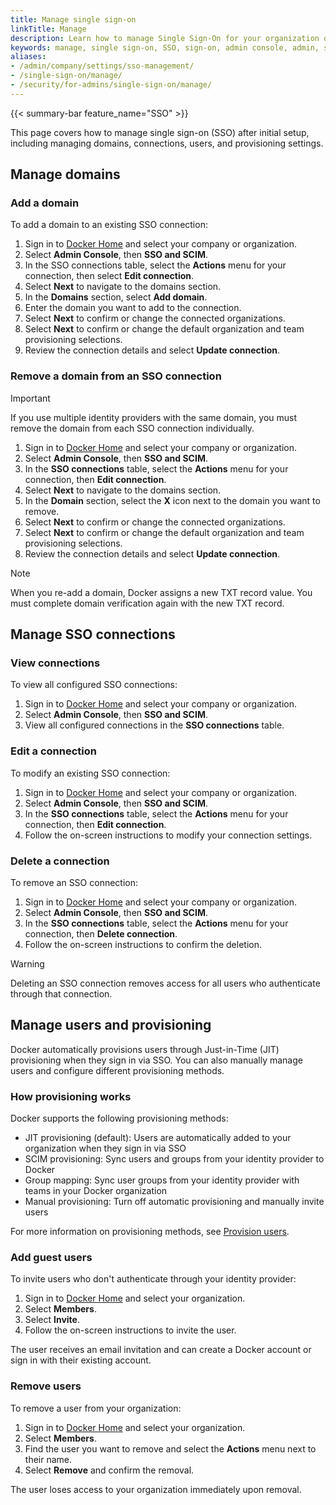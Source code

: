 ```yaml
---
title: Manage single sign-on
linkTitle: Manage
description: Learn how to manage Single Sign-On for your organization or company.
keywords: manage, single sign-on, SSO, sign-on, admin console, admin, security, domains, connections, users, provisioning
aliases:
- /admin/company/settings/sso-management/
- /single-sign-on/manage/
- /security/for-admins/single-sign-on/manage/
---
```


{{< summary-bar feature_name="SSO" >}}

This page covers how to manage single sign-on (SSO) after initial setup,
including managing domains, connections, users, and provisioning
settings.

## Manage domains

### Add a domain

To add a domain to an existing SSO connection:

1. Sign in to [Docker Home](https://app.docker.com) and select your company or
organization.
1. Select **Admin Console**, then **SSO and SCIM**.
1. In the SSO connections table, select the **Actions** menu for your
connection, then select **Edit connection**.
1. Select **Next** to navigate to the domains section.
1. In the **Domains** section, select **Add domain**.
1. Enter the domain you want to add to the connection.
1. Select **Next** to confirm or change the connected organizations.
1. Select **Next** to confirm or change the default organization and
team provisioning selections.
1. Review the connection details and select **Update connection**.

### Remove a domain from an SSO connection

> [!IMPORTANT]
>
> If you use multiple identity providers with the same domain, you must remove the domain from each SSO connection individually.

1. Sign in to [Docker Home](https://app.docker.com) and select your company or organization.
1. Select **Admin Console**, then **SSO and SCIM**.
1. In the **SSO connections** table, select the **Actions** menu for your connection, then
**Edit connection**.
1. Select **Next** to navigate to the domains section.
1. In the **Domain** section, select the **X** icon next to the domain
you want to remove.
1. Select **Next** to confirm or change the connected organizations.
1. Select **Next** to confirm or change the default organization and
team provisioning selections.
1. Review the connection details and select **Update connection**.

> [!NOTE]
>
> When you re-add a domain, Docker assigns a new TXT record value. You must complete domain verification again with the new TXT record.

## Manage SSO connections

### View connections

To view all configured SSO connections:

1. Sign in to [Docker Home](https://app.docker.com) and select your company or organization.
1. Select **Admin Console**, then **SSO and SCIM**.
1. View all configured connections in the **SSO connections** table.

### Edit a connection

To modify an existing SSO connection:

1. Sign in to [Docker Home](https://app.docker.com) and select your company or organization.
1. Select **Admin Console**, then **SSO and SCIM**.
1. In the **SSO connections** table, select the **Actions** menu for your connection, then
**Edit connection**.
1. Follow the on-screen instructions to modify your connection settings.

### Delete a connection

To remove an SSO connection:

1. Sign in to [Docker Home](https://app.docker.com) and select your company or organization.
1. Select **Admin Console**, then **SSO and SCIM**.
1. In the **SSO connections** table, select the **Actions** menu for your connection, then
**Delete connection**.
1. Follow the on-screen instructions to confirm the deletion.

> [!WARNING]
>
> Deleting an SSO connection removes access for all users who authenticate through
that connection.

## Manage users and provisioning

Docker automatically provisions users through Just-in-Time (JIT) provisioning when they sign in via SSO. You can also manually manage users and configure different provisioning methods.

### How provisioning works

Docker supports the following provisioning methods:

- JIT provisioning (default): Users are automatically added to your organization
when they sign in via SSO
- SCIM provisioning: Sync users and groups from your identity provider to Docker
- Group mapping: Sync user groups from your identity provider with teams in your Docker organization
- Manual provisioning: Turn off automatic provisioning and manually invite users

For more information on provisioning methods, see [Provision users](/manuals/enterprise/security/provisioning/_index.md).

### Add guest users

To invite users who don't authenticate through your identity provider:

1. Sign in to [Docker Home](https://app.docker.com/) and select
your organization.
1. Select **Members**.
1. Select **Invite**.
1. Follow the on-screen instructions to invite the user.

The user receives an email invitation and can create a Docker account or sign
in with their existing account.

### Remove users

To remove a user from your organization:

1. Sign in to [Docker Home](https://app.docker.com/) and select
your organization.
1. Select **Members**.
1. Find the user you want to remove and select the **Actions** menu next to their name.
1. Select **Remove** and confirm the removal.

The user loses access to your organization immediately upon removal.
